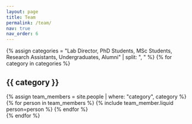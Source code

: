 ```yaml
---
layout: page
title: Team
permalink: /team/
nav: true
nav_order: 6
---
```


<!-- Link to the new CSS file -->
<link rel="stylesheet" href="/assets/css/team.css">

{% assign categories = "Lab Director, PhD Students, MSc Students, Research Assistants, Undergraduates, Alumni" | split: ", " %}
{% for category in categories %}
  <h2>{{ category }}</h2>
  {% assign team_members = site.people | where: "category", category %}
  <div class="category-group">
    {% for person in team_members %}
      {% include team_member.liquid person=person %}
    {% endfor %}
  </div>
{% endfor %}
